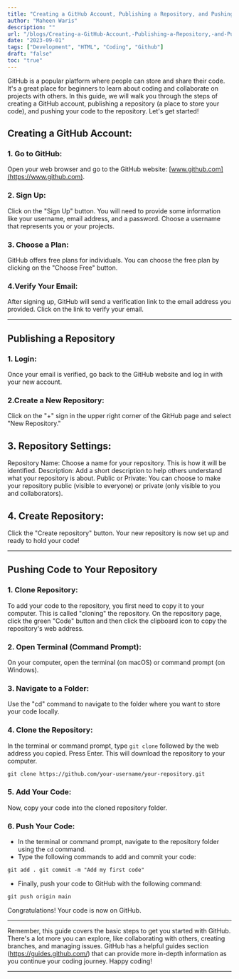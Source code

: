 ```yaml
---
title: "Creating a GitHub Account, Publishing a Repository, and Pushing Code"
author: "Maheen Waris"
description: ""
url: "/blogs/Creating-a-GitHub-Account,-Publishing-a-Repository,-and-Pushing-Code/"
date: "2023-09-01"
tags: ["Development", "HTML", "Coding", "Github"]
draft: "false"
toc: "true"
---
```


GitHub is a popular platform where people can store and share their code. It's a great place for beginners to learn about coding and collaborate on projects with others. In this guide, we will walk you through the steps of creating a GitHub account, publishing a repository (a place to store your code), and pushing your code to the repository. Let's get started!

## Creating a GitHub Account:

### 1. Go to GitHub:

Open your web browser and go to the GitHub website: [www.github.com](https://www.github.com).

### 2. Sign Up:

Click on the "Sign Up" button. You will need to provide some information like your username, email address, and a password. Choose a username that represents you or your projects.

### 3. Choose a Plan:

GitHub offers free plans for individuals. You can choose the free plan by clicking on the "Choose Free" button.

### 4.Verify Your Email:

After signing up, GitHub will send a verification link to the email address you provided. Click on the link to verify your email.

<hr>

## Publishing a Repository

### 1. Login:

Once your email is verified, go back to the GitHub website and log in with your new account.

### 2.Create a New Repository:

Click on the "+" sign in the upper right corner of the GitHub page and select "New Repository."

## 3. Repository Settings:

Repository Name: Choose a name for your repository. This is how it will be identified.
Description: Add a short description to help others understand what your repository is about.
Public or Private: You can choose to make your repository public (visible to everyone) or private (only visible to you and collaborators).

## 4. Create Repository:

Click the "Create repository" button. Your new repository is now set up and ready to hold your code!

<hr>

## Pushing Code to Your Repository

### 1. Clone Repository:

To add your code to the repository, you first need to copy it to your computer. This is called "cloning" the repository. On the repository page, click the green "Code" button and then click the clipboard icon to copy the repository's web address.

### 2. Open Terminal (Command Prompt):

On your computer, open the terminal (on macOS) or command prompt (on Windows).

### 3. Navigate to a Folder:

Use the "cd" command to navigate to the folder where you want to store your code locally.

### 4. Clone the Repository:

In the terminal or command prompt, type `git clone` followed by the web address you copied. Press Enter. This will download the repository to your computer.

```html
git clone https://github.com/your-username/your-repository.git
```

### 5. Add Your Code:

Now, copy your code into the cloned repository folder.

### 6. Push Your Code:

- In the terminal or command prompt, navigate to the repository folder using the `cd` command.
- Type the following commands to add and commit your code:

```html
git add . git commit -m "Add my first code"
```

- Finally, push your code to GitHub with the following command:

```html
git push origin main
```

Congratulations! Your code is now on GitHub.

<hr>

Remember, this guide covers the basic steps to get you started with GitHub. There's a lot more you can explore, like collaborating with others, creating branches, and managing issues. GitHub has a helpful guides section (https://guides.github.com/) that can provide more in-depth information as you continue your coding journey. Happy coding!

---
